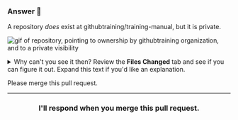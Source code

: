 ### Answer :crystal_ball:

A repository _does_ exist at githubtraining/training-manual, but it is private.

![gif of repository, pointing to ownership by githubtraining organization, and to a private visibility](https://user-images.githubusercontent.com/6351798/56159957-32413700-5f83-11e9-90f6-c1b64ade39c4.gif)

<details>
<summary>Why can't you see it then? Review the <b>Files Changed</b> tab and see if you can figure it out. Expand this text if you'd like an explanation.</summary>

## Understanding repository visibility

The repository `training-manual` in the @githubtraining organization is private. There are three types of repository visiility: public, internal, and private. Our repository, `githubtraining/training-manual`, isn't public. It could be internal, which means only members of the organizations that an account owns will see it, or it could be private, which means only teams and individuals that have been granted access to it can see it. Otherwise, it'll appear like the repository doesn't exist to you. This is an example of why having the right ownership structure is important. Having too many organizations with restrictive permissions silos and isolates each organization's work.

Here are some recommendations based on some :sparkles: use of GitHub that we've seen:
- Use the internal visibility (currently in beta) if you're working on behalf of an account with multiple organizations
- Name your repositories in a meaningful manner. Usually a simple project or application name will suffice.
<hr>
</details>

Please merge this pull request.

<hr>
<h3 align="center">I'll respond when you merge this pull request.</h3>
